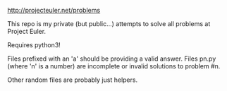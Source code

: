 http://projecteuler.net/problems

This repo is my private (but public...) attempts to solve all problems at Project Euler.

Requires python3!

Files prefixed with an 'a' should be providing a valid answer.
Files pn.py (where 'n' is a number) are incomplete or invalid solutions to problem #n.

Other random files are probably just helpers.